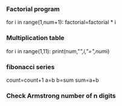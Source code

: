 <!-- markdownlint-disable -->
### Factorial program 
for i in range(1,num+1):
        factorial=factorial * i

### Multiplication table
for i in range(1,11):
    print(num,"*",i,"=",num*i)

### fibonacci series
count=count+1
a=b
b=sum
sum=a+b

### Check Armstrong number of n digits